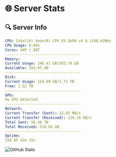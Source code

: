 # 🌐 Server Stats
## 🔍 Server Info
```yaml
CPU: Intel(R) Xeon(R) CPU E5-2699 v4 @ 1248.62MHz
CPU Usage: 0.80%
Cores: 44P | 88T
-----------------------------------
Memory:
Current Usage: 146.41 GB/503.74 GB
Available: 353.87 GB
-----------------------------------
Disk:
Current Usage: 110.09 GB/1.71 TB
Free: 1.52 TB
-----------------------------------
GPU:
No GPU detected
-----------------------------------
Network:
Current Transfer (Sent): 32.93 MB/s
Current Transfer (Received): 129.16 KB/s
Total Sent: 56.48 TB
Total Received: 510.83 GB
-----------------------------------
Uptime:
33d 6h 42m 15s
```
![GitHub Stats](https://img.shields.io/badge/Updated-2025-04-10_04:05:04-blue)